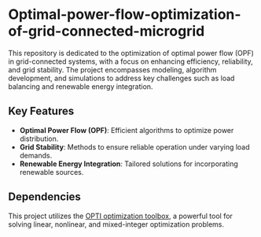 # Optimal-power-flow-optimization-of-grid-connected-microgrid
This repository is dedicated to the optimization of optimal power flow (OPF) in grid-connected systems, with a focus on enhancing efficiency, reliability, and grid stability. The project encompasses modeling, algorithm development, and simulations to address key challenges such as load balancing and renewable energy integration.

## Key Features
- **Optimal Power Flow (OPF)**: Efficient algorithms to optimize power distribution.
- **Grid Stability**: Methods to ensure reliable operation under varying load demands.
- **Renewable Energy Integration**: Tailored solutions for incorporating renewable sources.

## Dependencies
This project utilizes the [OPTI optimization toolbox](https://github.com/jonathancurrie/OPTI), a powerful tool for solving linear, nonlinear, and mixed-integer optimization problems.
